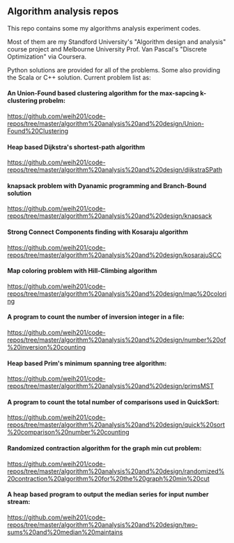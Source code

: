 ## Algorithm analysis repos
This repo contains some my algorithms analysis experiment codes. 

Most of them are my Standford University's "Algorithm design and analysis" course project and Melbourne University Prof. Van Pascal's "Discrete Optimization" via Coursera. 

Python solutions are provided for all of the problems. Some also providing the Scala or C++ solution. Current problem list as:

####  An Union-Found based clustering algorithm for the max-sapcing k-clustering probelm:

https://github.com/weih201/code-repos/tree/master/algorithm%20analysis%20and%20design/Union-Found%20Clustering

####  Heap based Dijkstra's shortest-path algorithm
https://github.com/weih201/code-repos/tree/master/algorithm%20analysis%20and%20design/dijkstraSPath

####  knapsack problem with Dyanamic programming and Branch-Bound solution
https://github.com/weih201/code-repos/tree/master/algorithm%20analysis%20and%20design/knapsack

####  Strong Connect Components finding with Kosaraju algorithm
https://github.com/weih201/code-repos/tree/master/algorithm%20analysis%20and%20design/kosarajuSCC

####  Map coloring problem with Hill-Climbing algorithm
https://github.com/weih201/code-repos/tree/master/algorithm%20analysis%20and%20design/map%20coloring

####  A program to count the number of inversion integer in a file:
https://github.com/weih201/code-repos/tree/master/algorithm%20analysis%20and%20design/number%20of%20inversion%20counting

####  Heap based Prim's minimum spanning tree algorithm:
https://github.com/weih201/code-repos/tree/master/algorithm%20analysis%20and%20design/primsMST

####  A program to count the total number of comparisons used in QuickSort:
https://github.com/weih201/code-repos/tree/master/algorithm%20analysis%20and%20design/quick%20sort%20comparison%20number%20counting

####  Randomized contraction algorithm for the graph min cut problem:
https://github.com/weih201/code-repos/tree/master/algorithm%20analysis%20and%20design/randomized%20contraction%20algorithm%20for%20the%20graph%20min%20cut

####  A heap based program to output the median series for input number stream:
https://github.com/weih201/code-repos/tree/master/algorithm%20analysis%20and%20design/two-sums%20and%20median%20maintains

